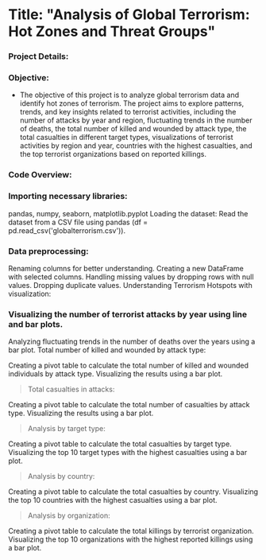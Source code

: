 # Title: "Analysis of Global Terrorism: Hot Zones and Threat Groups"

### Project Details:
### Objective:
- The objective of this project is to analyze global terrorism data and identify hot zones of terrorism. The project aims to explore patterns, trends, and key insights related to terrorist activities, including the number of attacks by year and region, fluctuating trends in the number of deaths, the total number of killed and wounded by attack type, the total casualties in different target types, visualizations of terrorist activities by region and year, countries with the highest casualties, and the top terrorist organizations based on reported killings.

### Code Overview:

### Importing necessary libraries:

pandas, numpy, seaborn, matplotlib.pyplot
Loading the dataset:
Read the dataset from a CSV file using pandas (df = pd.read_csv('globalterrorism.csv')).

### Data preprocessing:
Renaming columns for better understanding.
Creating a new DataFrame with selected columns.
Handling missing values by dropping rows with null values.
Dropping duplicate values.
Understanding Terrorism Hotspots with visualization:

### Visualizing the number of terrorist attacks by year using line and bar plots.
Analyzing fluctuating trends in the number of deaths over the years using a bar plot.
Total number of killed and wounded by attack type:

Creating a pivot table to calculate the total number of killed and wounded individuals by attack type.
Visualizing the results using a bar plot.
> Total casualties in attacks:

Creating a pivot table to calculate the total number of casualties by attack type.
Visualizing the results using a bar plot.
> Analysis by target type:

Creating a pivot table to calculate the total casualties by target type.
Visualizing the top 10 target types with the highest casualties using a bar plot.
> Analysis by country:

Creating a pivot table to calculate the total casualties by country.
Visualizing the top 10 countries with the highest casualties using a bar plot.
> Analysis by organization:

Creating a pivot table to calculate the total killings by terrorist organization.
Visualizing the top 10 organizations with the highest reported killings using a bar plot.
